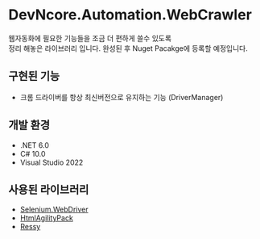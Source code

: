 # DevNcore.Automation.WebCrawler
웹자동화에 필요한 기능들을 조금 더 편하게 쓸수 있도록<br>
정리 해놓은 라이브러리 입니다.
완성된 후 Nuget Pacakge에 등록할 예정입니다.

## 구현된 기능
- 크롬 드라이버를 항상 최신버전으로 유지하는 기능 (DriverManager)

## 개발 환경
- .NET 6.0
- C# 10.0
- Visual Studio 2022

## 사용된 라이브러리
- [Selenium.WebDriver](https://www.selenium.dev/)
- [HtmlAgilityPack](https://github.com/zzzprojects/html-agility-pack)
- [Ressy](https://github.com/Tyrrrz/Ressy)
